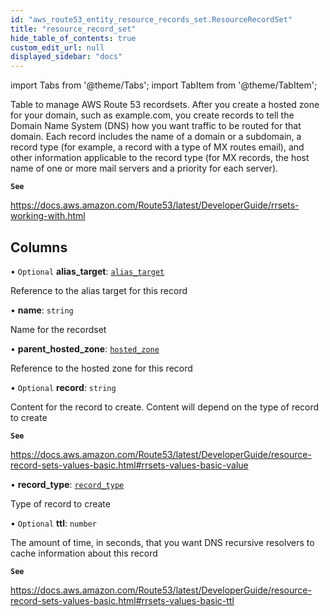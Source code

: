 ```yaml
---
id: "aws_route53_entity_resource_records_set.ResourceRecordSet"
title: "resource_record_set"
hide_table_of_contents: true
custom_edit_url: null
displayed_sidebar: "docs"
---
```


import Tabs from '@theme/Tabs';
import TabItem from '@theme/TabItem';

Table to manage AWS Route 53 recordsets. After you create a hosted zone for your domain, such as example.com, you create records to tell the
Domain Name System (DNS) how you want traffic to be routed for that domain. Each record includes the name of a domain or a subdomain,
a record type (for example, a record with a type of MX routes email), and other information applicable to the record type (for MX records, the host name of one or more mail servers and a priority for each server).

**`See`**

https://docs.aws.amazon.com/Route53/latest/DeveloperGuide/rrsets-working-with.html

## Columns

• `Optional` **alias\_target**: [`alias_target`](aws_route53_entity_alias_target.AliasTarget.md)

Reference to the alias target for this record

• **name**: `string`

Name for the recordset

• **parent\_hosted\_zone**: [`hosted_zone`](aws_route53_entity_hosted_zone.HostedZone.md)

Reference to the hosted zone for this record

• `Optional` **record**: `string`

Content for the record to create. Content will depend on the type of record to create

**`See`**

https://docs.aws.amazon.com/Route53/latest/DeveloperGuide/resource-record-sets-values-basic.html#rrsets-values-basic-value

• **record\_type**: [`record_type`](../enums/aws_route53_entity_resource_records_set.RecordType.md)

Type of record to create

• `Optional` **ttl**: `number`

The amount of time, in seconds, that you want DNS recursive resolvers to cache information about this record

**`See`**

https://docs.aws.amazon.com/Route53/latest/DeveloperGuide/resource-record-sets-values-basic.html#rrsets-values-basic-ttl
